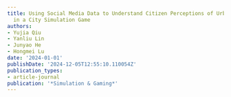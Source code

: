 ```yaml
---
title: Using Social Media Data to Understand Citizen Perceptions of Urban Planning
  in a City Simulation Game
authors:
- Yujia Qiu
- Yanliu Lin
- Junyao He
- Hongmei Lu
date: '2024-01-01'
publishDate: '2024-12-05T12:55:10.110054Z'
publication_types:
- article-journal
publication: '*Simulation & Gaming*'
---
```

